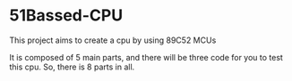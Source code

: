 # 51Bassed-CPU
This project aims to create a cpu by using 89C52 MCUs

It is composed of 5 main parts, and there will be three code for you to test this cpu. So, there is 8 parts in all.
